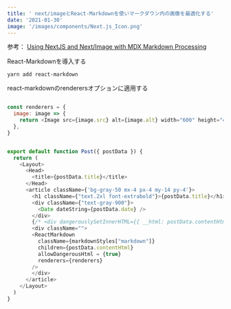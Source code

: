 ```yaml
---
title: ' next/imageとReact-Markdownを使いマークダウン内の画像を最適化する'
date: '2021-01-30'
image: '/images/components/Next.js_Icon.png'
---
```



参考：
[Using NextJS and Next/Image with MDX Markdown Processing](https://theviewport.io/post/using-nextjs-and-nextimage-with-mdx-markdown-processing)

React-Markdownを導入する

```terminal:
yarn add react-markdown
```


react-markdownのrenderersオプションに適用する

```javascript

const renderers = {
  image: image => {
    return <Image src={image.src} alt={image.alt} width="600" height="450"  />
  },
}


export default function Post({ postData }) {
  return (
    <Layout>
      <Head>
        <title>{postData.title}</title>
      </Head>
      <article className={'bg-gray-50 mx-4 px-4 my-14 py-4'}>
        <h1 className={"text.2xl font-extrabold"}>{postData.title}</h1>
        <div className={"text-gray-900"}>
          <Date dateString={postData.date} />
        </div>
        {/* <div dangerouslySetInnerHTML={{ __html: postData.contentHtml }} /> */}
        <div className="">
        <ReactMarkdown
          className={markdownStyles["markdown"]}
          children={postData.contentHtml}
          allowDangerousHtml = {true}
          renderers={renderers}
        />
        </div>
      </article>
    </Layout>
  )
}

```